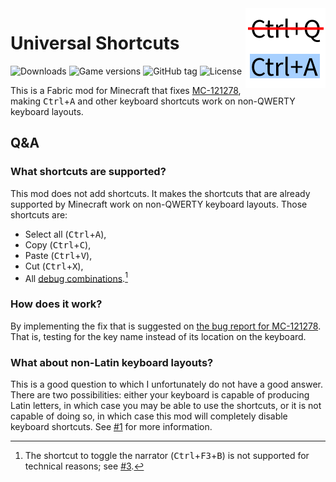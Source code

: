 <img src="src/main/resources/assets/universal-shortcuts-mc/icon.png" alt="Universal Shortcuts icon" width="128" align="right">

# Universal Shortcuts

![Downloads](https://img.shields.io/modrinth/dt/universal-shortcuts)
![Game versions](https://img.shields.io/modrinth/game-versions/universal-shortcuts)
![GitHub tag](https://img.shields.io/github/tag/MDLC01/universal-shortcuts-mc)
![License](https://img.shields.io/github/license/MDLC01/universal-shortcuts-mc)

This is a Fabric mod for Minecraft that fixes [MC-121278](https://bugs.mojang.com/browse/MC-121278), making <kbd>Ctrl</kbd>+<kbd>A</kbd> and other keyboard shortcuts work on non-QWERTY keyboard layouts.

## Q&A

### What shortcuts are supported?

This mod does not add shortcuts. It makes the shortcuts that are already supported by Minecraft work on non-QWERTY keyboard layouts. Those shortcuts are:
- Select all (<kbd>Ctrl</kbd>+<kbd>A</kbd>),
- Copy (<kbd>Ctrl</kbd>+<kbd>C</kbd>),
- Paste (<kbd>Ctrl</kbd>+<kbd>V</kbd>),
- Cut (<kbd>Ctrl</kbd>+<kbd>X</kbd>),
- All [debug combinations](https://minecraft.fandom.com/wiki/Debug_combination).[^1]

[^1]: The shortcut to toggle the narrator (<kbd>Ctrl</kbd>+<kbd>F3</kbd>+<kbd>B</kbd>) is not supported for technical reasons; see [#3](https://github.com/MDLC01/universal-shortcuts-mc/issues/3).

### How does it work?

By implementing the fix that is suggested on [the bug report for MC-121278](https://bugs.mojang.com/browse/MC-121278). That is, testing for the key name instead of its location on the keyboard.

### What about non-Latin keyboard layouts?

This is a good question to which I unfortunately do not have a good answer. There are two possibilities: either your keyboard is capable of producing Latin letters, in which case you may be able to use the shortcuts, or it is not capable of doing so, in which case this mod will completely disable keyboard shortcuts. See [#1](https://github.com/MDLC01/universal-shortcuts-mc/issues/1) for more information.
